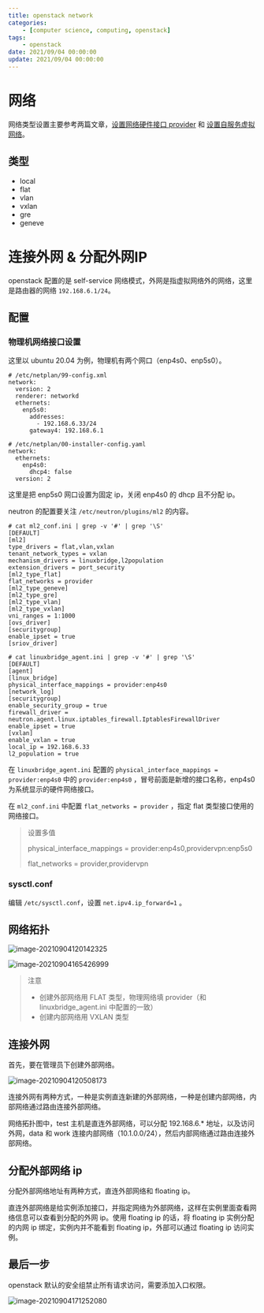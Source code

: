 ```yaml
---
title: openstack network
categories: 
	- [computer science, computing, openstack]
tags:
	- openstack
date: 2021/09/04 00:00:00
update: 2021/09/04 00:00:00
---
```


# 网络

网络类型设置主要参考两篇文章，[设置网络硬件接口 provider](https://docs.openstack.org/install-guide/launch-instance-networks-provider.html#launch-instance-networks-provider) 和 [设置自服务虚拟网络](https://docs.openstack.org/install-guide/launch-instance-networks-selfservice.html)。

## 类型

- local
- flat
- vlan
- vxlan
- gre
- geneve

# 连接外网 & 分配外网IP

openstack 配置的是 self-service 网络模式，外网是指虚拟网络外的网络，这里是路由器的网络 `192.168.6.1/24`。

## 配置

### 物理机网络接口设置

这里以 ubuntu 20.04 为例，物理机有两个网口（enp4s0、enp5s0）。

```shell
# /etc/netplan/99-config.xml
network:
  version: 2
  renderer: networkd
  ethernets:
    enp5s0:
      addresses:
        - 192.168.6.33/24
      gateway4: 192.168.6.1
      
# /etc/netplan/00-installer-config.yaml
network:
  ethernets:
    enp4s0:
      dhcp4: false
  version: 2
```

这里是把 enp5s0 网口设置为固定 ip，关闭 enp4s0 的 dhcp 且不分配 ip。

neutron 的配置要关注 `/etc/neutron/plugins/ml2` 的内容。

```shell
# cat ml2_conf.ini | grep -v '#' | grep '\S'
[DEFAULT]
[ml2]
type_drivers = flat,vlan,vxlan
tenant_network_types = vxlan
mechanism_drivers = linuxbridge,l2population
extension_drivers = port_security
[ml2_type_flat]
flat_networks = provider
[ml2_type_geneve]
[ml2_type_gre]
[ml2_type_vlan]
[ml2_type_vxlan]
vni_ranges = 1:1000
[ovs_driver]
[securitygroup]
enable_ipset = true
[sriov_driver]

# cat linuxbridge_agent.ini | grep -v '#' | grep '\S'
[DEFAULT]
[agent]
[linux_bridge]
physical_interface_mappings = provider:enp4s0
[network_log]
[securitygroup]
enable_security_group = true
firewall_driver = neutron.agent.linux.iptables_firewall.IptablesFirewallDriver
enable_ipset = true
[vxlan]
enable_vxlan = true
local_ip = 192.168.6.33
l2_population = true
```

在 `linuxbridge_agent.ini` 配置的 `physical_interface_mappings = provider:enp4s0` 中的 `provider:enp4s0` ，冒号前面是新增的接口名称，enp4s0 为系统显示的硬件网络接口。

在 `ml2_conf.ini` 中配置 `flat_networks = provider` ，指定 flat 类型接口使用的网络接口。

> 设置多值
>
> physical_interface_mappings = provider:enp4s0,providervpn:enp5s0
>
> flat_networks = provider,providervpn

### sysctl.conf

编辑 `/etc/sysctl.conf`，设置 `net.ipv4.ip_forward=1` 。

## 网络拓扑

![image-20210904120142325](network/image-20210904120142325.png)

![image-20210904165426999](network/image-20210904165426999.png)

> 注意
>
> - 创建外部网络用 FLAT 类型，物理网络填 provider（和 linuxbridge_agent.ini 中配置的一致）
> - 创建内部网络用 VXLAN 类型

## 连接外网

首先，要在管理员下创建外部网络。

![image-20210904120508173](network/image-20210904120508173.png)

连接外网有两种方式，一种是实例直连新建的外部网络，一种是创建内部网络，内部网络通过路由连接外部网络。

网络拓扑图中，test 主机是直连外部网络，可以分配 192.168.6.* 地址，以及访问外网，data 和 work 连接内部网络（10.1.0.0/24），然后内部网络通过路由连接外部网络。

## 分配外部网络 ip

 分配外部网络地址有两种方式，直连外部网络和 floating ip。

直连外部网络是给实例添加接口，并指定网络为外部网络，这样在实例里面查看网络信息可以查看到分配的外网 ip。使用 floating ip 的话，将 floating ip 实例分配的内网 ip 绑定，实例内并不能看到 floating ip，外部可以通过 floating ip 访问实例。

## 最后一步

openstack 默认的安全组禁止所有请求访问，需要添加入口权限。

![image-20210904171252080](network/image-20210904171252080.png)

